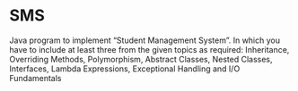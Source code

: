 # SMS
Java program to implement “Student Management System”. In which you have to include at least three from the given topics as required: Inheritance, Overriding Methods, Polymorphism, Abstract Classes, Nested Classes, Interfaces, Lambda Expressions, Exceptional Handling and I/O Fundamentals
